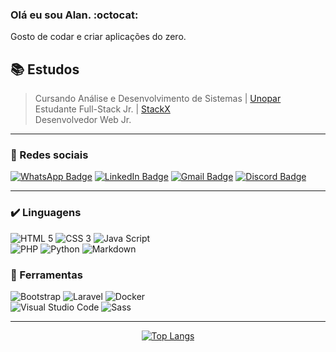### Olá eu sou Alan. :octocat:  
Gosto de codar e criar aplicações do zero.

## 📚 Estudos
> Cursando Análise e Desenvolvimento de Sistemas  | [Unopar](https://www.unopar.com.br/)        <br>
> Estudante Full-Stack Jr. | <a href="https://portal.stackx.com.br" target="_blank">StackX</a>  <br>
> Desenvolvedor Web Jr. 

---

### 🔗 Redes sociais

[![WhatsApp Badge](https://img.shields.io/badge/WhatsApp-25D366?style=for-the-badge&logo=whatsapp&logoColor=white&link=https://github.com/rhogger)](https://api.whatsapp.com/send?phone=556984067550)
[![LinkedIn Badge](https://img.shields.io/badge/-LinkedIn-%230077B5?style=for-the-badge&logo=linkedin&logoColor=white&link=https://github.com/rhogger)](https://www.linkedin.com/in/alancamposdeveloper/)
[![Gmail Badge](https://img.shields.io/badge/-Gmail-%23333?style=for-the-badge&logo=gmail&logoColor=white&link=https://github.com/rhogger)](mailto:alancamposdeveloper@gmail.com)
[![Discord Badge](https://img.shields.io/badge/Discord-7289DA?style=for-the-badge&logo=discord&logoColor=white&link=https://github.com/rhogger)](https://discord.io/alancamposdev)

---

### ✔️ Linguagens
  
  ![HTML 5](https://img.shields.io/badge/HTML5-E34F26?style=for-the-badge&logo=html5&logoColor=white)
  ![CSS 3](https://img.shields.io/badge/CSS3-1572B6?style=for-the-badge&logo=css3&logoColor=white)
  ![Java Script](https://img.shields.io/badge/JavaScript-323330?style=for-the-badge&logo=javascript&logoColor=F7DF1E)
  <br>
  ![PHP](https://img.shields.io/badge/PHP-777BB4?style=for-the-badge&logo=php&logoColor=white)
  ![Python](https://img.shields.io/badge/Python-FFD43B?style=for-the-badge&logo=python&logoColor=blue)
  ![Markdown](https://img.shields.io/badge/Markdown-000000?style=for-the-badge&logo=markdown&logoColor=white)
  
  
### 🧰 Ferramentas

  ![Bootstrap](https://img.shields.io/badge/Bootstrap-563D7C?style=for-the-badge&logo=bootstrap&logoColor=white) 
  ![Laravel](https://img.shields.io/badge/Laravel-FF2D20?style=for-the-badge&logo=laravel&logoColor=white)
  ![Docker](https://img.shields.io/badge/Docker-2CA5E0?style=for-the-badge&logo=docker&logoColor=white)  
  ![Visual Studio Code](https://img.shields.io/badge/Visual_Studio_Code-0078D4?style=for-the-badge&logo=visual%20studio%20code&logoColor=white)
  ![Sass](https://img.shields.io/badge/Sass-CC6699?style=for-the-badge&logo=sass&logoColor=white)
  
  ----
  
  <div align="center">    

  [![Top Langs](https://github-readme-stats.vercel.app/api/top-langs/?username=alancamposdev&layout=compact&theme=dracula)](https://github.com/anuraghazra/github-readme-stats)
  </div>
  
>
